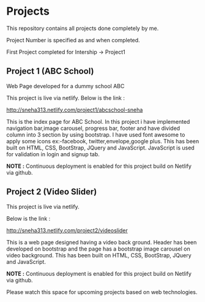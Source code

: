 # Projects

This repository contains all projects done completely by me.

Project Number is specified as and when completed.

First Project completed for Intership -> Project1

## Project 1 (ABC School)

Web Page developed for a dummy school ABC

This project is live via netlify. 
Below is the link :

http://sneha313.netlify.com/project1/abcschool-sneha

This is the index page for ABC School.
In this project i have implemented navigation bar,image carousel, progress bar, footer and have divided column into 3 section by using bootstrap.
I have used font awesome to apply some icons ex:-facebook, twitter,envelope,google plus.
This has been built on HTML, CSS, BootStrap, JQuery and JavaScript.
JavaScript is used for validation in login and signup tab.

**NOTE :** Continuous deployment is enabled for this project build on Netlify via github.

## Project 2 (Video Slider)

This project is live via netlify. 

Below is the link :

http://sneha313.netlify.com/project2/videoslider

This is a web page designed having a video back ground.
Header has been developed on bootstrap and the page has a bootstrap image carousel on video background.
This has been built on HTML, CSS, BootStrap, JQuery and JavaScript.

**NOTE :** Continuous deployment is enabled for this project build on Netlify via github.




Please watch this space for upcoming projects based on web technologies.

